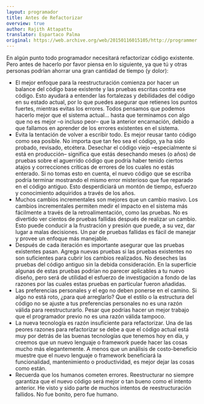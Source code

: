 ```yaml
---
layout: programador
title: Antes de Refactorizar
overview: true
author: Rajith Attapattu
translator: Espartaco Palma
original: https://web.archive.org/web/20150116015105/http://programmer.97things.oreilly.com/wiki/index.php/Before_You_Refactor
---
```


En algún punto todo programador necesitará refactorizar código
existente. Pero antes de hacerlo por favor piensa en lo siguiente, ya
que tú y otras personas podrían ahorrar una gran cantidad de tiempo (y
dolor):

* El mejor enfoque para la reestructuración comienza por hacer un balance
del código base existente y las pruebas escritas contra ese código. Esto
ayudará a entender las fortalezas y debilidades del código en su estado
actual, por lo que puedes asegurar que retienes los puntos fuertes,
mientras evitas los errores. Todos pensamos que podemos hacerlo mejor
que el sistema actual… hasta que terminamos con algo que no es mejor –o
incluso peor– que la anterior encarnación, debido a que fallamos en
aprender de los errores existentes en el sistema.
* Evita la tentación de volver a escribir todo. Es mejor reusar tanto
código como sea posible. No importa que tan feo sea el código, ya ha
sido probado, revisado, etcétera. Desechar el código viejo
–especialmente si está en producción– significa que estás desechando
meses (o años) de pruebas sobre el aguerrido código que podría haber
tenido ciertos atajos y correcciones críticas de errores de los cuales
no estás enterado. Si no tomas esto en cuenta, el nuevo código que se
escriba podría terminar mostrando el mismo error misterioso que fue
reparado en el código antiguo. Esto desperdiciará un montón de tiempo,
esfuerzo y conocimiento adquiridos a través de los años.
* Muchos cambios incrementales son mejores que un cambio masivo. Los
cambios incrementales permiten medir el impacto en el sistema más
fácilmente a través de la retroalimentación, como las pruebas. No es
divertido ver cientos de pruebas fallidas después de realizar un cambio.
Esto puede conducir a la frustración y presión que puede, a su vez, dar
lugar a malas decisiones. Un par de pruebas fallidas es fácil de manejar
y provee un enfoque más manejable.
* Después de cada iteración es importante asegurar que las pruebas
existentes pasan. Agrega nuevas pruebas si las pruebas existentes no son
suficientes para cubrir los cambios realizados. No deseches las pruebas
del código antiguo sin la debida consideración. En la superficie algunas
de estas pruebas podrían no parecer aplicables a tu nuevo diseño, pero
será de utilidad el esfuerzo de investigación a fondo de las razones por
las cuales estas pruebas en particular fueron añadidas.
* Las preferencias personales y el ego no deben ponerse en el camino. Si
algo no está roto, ¿para qué arreglarlo? Que el estilo o la estructura
del código no se ajuste a tus preferencias personales no es una razón
válida para reestructurarlo. Pesar que podrías hacer un mejor trabajo
que el programador previo no es una razón válida tampoco.
* La nueva tecnología es razón insuficiente para refactorizar. Una de las
peores razones para refactorizar se debe a que el código actual está muy
por detrás de las buenas tecnologías que tenemos hoy en día, y creemos
que un nuevo lenguaje o framework puede hacer las cosas mucho más
elegantemente. A menos que un análisis de costo-beneficio muestre que el
nuevo lenguaje o framework beneficiará la funcionalidad, mantenimiento o
productividad, es mejor dejar las cosas como están.
* Recuerda que los humanos cometen errores. Reestructurar no siempre
garantiza que el nuevo código será mejor o tan bueno como el intento
anterior. He visto y sido parte de muchos intentos de reestructuración
fallidos. No fue bonito, pero fue humano.
